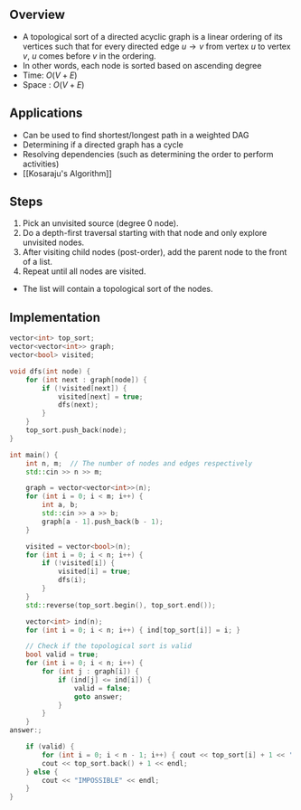 ## Overview
- A topological sort of a directed acyclic graph is a linear ordering of its vertices such that for every directed edge $u\to v$ from vertex $u$ to vertex $v$,  $u$  comes before $v$ in the ordering.
- In other words, each node is sorted based on ascending degree
- Time: $O(V + E)$
- Space : $O(V + E)$
## Applications
- Can be used to find shortest/longest path in a weighted DAG
- Determining if a directed graph has a cycle
- Resolving dependencies (such as determining the order to perform activities)
- [[Kosaraju's Algorithm]]
## Steps
1. Pick an unvisited source (degree 0 node).
2. Do a depth-first traversal starting with that node and only explore unvisited nodes.
3. After visiting child nodes (post-order), add the parent node to the front of a list. 
4. Repeat until all nodes are visited.
- The list will contain a topological sort of the nodes.

## Implementation
```c++
vector<int> top_sort;
vector<vector<int>> graph;
vector<bool> visited;

void dfs(int node) {
	for (int next : graph[node]) {
		if (!visited[next]) {
			visited[next] = true;
			dfs(next);
		}
	}
	top_sort.push_back(node);
}

int main() {
	int n, m;  // The number of nodes and edges respectively
	std::cin >> n >> m;

	graph = vector<vector<int>>(n);
	for (int i = 0; i < m; i++) {
		int a, b;
		std::cin >> a >> b;
		graph[a - 1].push_back(b - 1);
	}

	visited = vector<bool>(n);
	for (int i = 0; i < n; i++) {
		if (!visited[i]) {
			visited[i] = true;
			dfs(i);
		}
	}
	std::reverse(top_sort.begin(), top_sort.end());

	vector<int> ind(n);
	for (int i = 0; i < n; i++) { ind[top_sort[i]] = i; }

	// Check if the topological sort is valid
	bool valid = true;
	for (int i = 0; i < n; i++) {
		for (int j : graph[i]) {
			if (ind[j] <= ind[i]) {
				valid = false;
				goto answer;
			}
		}
	}
answer:;

	if (valid) {
		for (int i = 0; i < n - 1; i++) { cout << top_sort[i] + 1 << ' '; }
		cout << top_sort.back() + 1 << endl;
	} else {
		cout << "IMPOSSIBLE" << endl;
	}
}

```